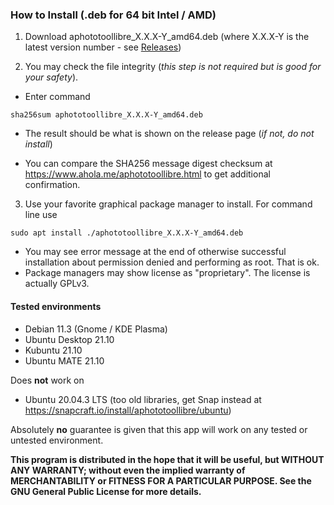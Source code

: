 ### How to Install (.deb for 64 bit Intel / AMD)

1. Download aphototoollibre_X.X.X-Y_amd64.deb (where X.X.X-Y is the latest version number - see [Releases](../../releases))

2. You may check the file integrity (*this step is not required but is good for your safety*). 
- Enter command
```
sha256sum aphototoollibre_X.X.X-Y_amd64.deb
```
- The result should be what is shown on the release page (*if not, do not install*)

- You can compare the SHA256 message digest checksum at https://www.ahola.me/aphototoollibre.html to get additional confirmation.

3. Use your favorite graphical package manager to install. For command line use
```
sudo apt install ./aphototoollibre_X.X.X-Y_amd64.deb
```
   - You may see error message at the end of otherwise successful installation about permission denied and performing as root. That is ok.
   - Package managers may show license as "proprietary". The license is actually GPLv3.

#### Tested environments
- Debian 11.3 (Gnome / KDE Plasma)
- Ubuntu Desktop 21.10
- Kubuntu 21.10
- Ubuntu MATE 21.10

Does **not** work on
- Ubuntu 20.04.3 LTS (too old libraries, get Snap instead at https://snapcraft.io/install/aphototoollibre/ubuntu)

Absolutely **no** guarantee is given that this app will work on any tested or untested environment.

**This program is distributed in the hope that it will be useful, but WITHOUT ANY WARRANTY; without even the implied warranty of
MERCHANTABILITY or FITNESS FOR A PARTICULAR PURPOSE. See the GNU General Public License for more details.**

